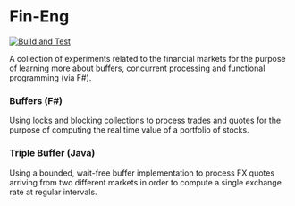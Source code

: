 # Fin-Eng

[![Build and Test](https://github.com/bthreader/Fin-Eng/actions/workflows/main.yml/badge.svg)](https://github.com/bthreader/Fin-Eng/actions/workflows/main.yml)

A collection of experiments related to the financial markets for the purpose of learning more about buffers, concurrent processing and functional programming (via F#).

### Buffers (F#)

Using locks and blocking collections to process trades and quotes for the purpose of computing the real time value of a portfolio of stocks.

### Triple Buffer (Java)

Using a bounded, wait-free buffer implementation to process FX quotes arriving from two different markets in order to compute a single exchange rate at regular intervals.
